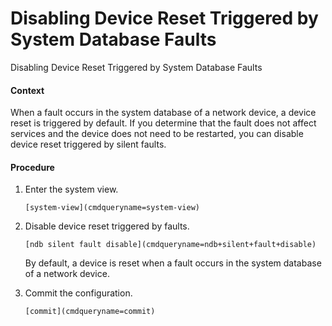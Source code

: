 Disabling Device Reset Triggered by System Database Faults
==========================================================

Disabling Device Reset Triggered by System Database Faults

#### Context

When a fault occurs in the system database of a network device, a device reset is triggered by default. If you determine that the fault does not affect services and the device does not need to be restarted, you can disable device reset triggered by silent faults.


#### Procedure

1. Enter the system view.
   
   
   ```
   [system-view](cmdqueryname=system-view)
   ```
2. Disable device reset triggered by faults.
   
   
   ```
   [ndb silent fault disable](cmdqueryname=ndb+silent+fault+disable)
   ```
   
   By default, a device is reset when a fault occurs in the system database of a network device.
3. Commit the configuration.
   
   
   ```
   [commit](cmdqueryname=commit)
   ```